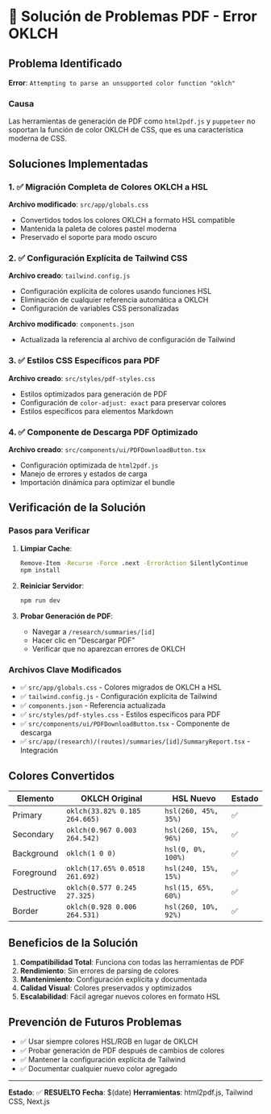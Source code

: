 # 🔧 Solución de Problemas PDF - Error OKLCH

## Problema Identificado

**Error**: `Attempting to parse an unsupported color function "oklch"`

### Causa
Las herramientas de generación de PDF como `html2pdf.js` y `puppeteer` no soportan la función de color OKLCH de CSS, que es una característica moderna de CSS.

## Soluciones Implementadas

### 1. ✅ Migración Completa de Colores OKLCH a HSL

**Archivo modificado**: `src/app/globals.css`
- Convertidos todos los colores OKLCH a formato HSL compatible
- Mantenida la paleta de colores pastel moderna
- Preservado el soporte para modo oscuro

### 2. ✅ Configuración Explícita de Tailwind CSS

**Archivo creado**: `tailwind.config.js`
- Configuración explícita de colores usando funciones HSL
- Eliminación de cualquier referencia automática a OKLCH
- Configuración de variables CSS personalizadas

**Archivo modificado**: `components.json`
- Actualizada la referencia al archivo de configuración de Tailwind

### 3. ✅ Estilos CSS Específicos para PDF

**Archivo creado**: `src/styles/pdf-styles.css`
- Estilos optimizados para generación de PDF
- Configuración de `color-adjust: exact` para preservar colores
- Estilos específicos para elementos Markdown

### 4. ✅ Componente de Descarga PDF Optimizado

**Archivo creado**: `src/components/ui/PDFDownloadButton.tsx`
- Configuración optimizada de `html2pdf.js`
- Manejo de errores y estados de carga
- Importación dinámica para optimizar el bundle

## Verificación de la Solución

### Pasos para Verificar

1. **Limpiar Cache**:
   ```bash
   Remove-Item -Recurse -Force .next -ErrorAction SilentlyContinue
   npm install
   ```

2. **Reiniciar Servidor**:
   ```bash
   npm run dev
   ```

3. **Probar Generación de PDF**:
   - Navegar a `/research/summaries/[id]`
   - Hacer clic en "Descargar PDF"
   - Verificar que no aparezcan errores de OKLCH

### Archivos Clave Modificados

- ✅ `src/app/globals.css` - Colores migrados de OKLCH a HSL
- ✅ `tailwind.config.js` - Configuración explícita de Tailwind
- ✅ `components.json` - Referencia actualizada
- ✅ `src/styles/pdf-styles.css` - Estilos específicos para PDF
- ✅ `src/components/ui/PDFDownloadButton.tsx` - Componente de descarga
- ✅ `src/app/(research)/(routes)/summaries/[id]/SummaryReport.tsx` - Integración

## Colores Convertidos

| Elemento | OKLCH Original | HSL Nuevo | Estado |
|----------|----------------|-----------|--------|
| Primary | `oklch(33.82% 0.185 264.665)` | `hsl(260, 45%, 35%)` | ✅ |
| Secondary | `oklch(0.967 0.003 264.542)` | `hsl(260, 15%, 96%)` | ✅ |
| Background | `oklch(1 0 0)` | `hsl(0, 0%, 100%)` | ✅ |
| Foreground | `oklch(17.65% 0.0518 261.692)` | `hsl(240, 15%, 15%)` | ✅ |
| Destructive | `oklch(0.577 0.245 27.325)` | `hsl(15, 65%, 60%)` | ✅ |
| Border | `oklch(0.928 0.006 264.531)` | `hsl(260, 10%, 92%)` | ✅ |

## Beneficios de la Solución

1. **Compatibilidad Total**: Funciona con todas las herramientas de PDF
2. **Rendimiento**: Sin errores de parsing de colores
3. **Mantenimiento**: Configuración explícita y documentada
4. **Calidad Visual**: Colores preservados y optimizados
5. **Escalabilidad**: Fácil agregar nuevos colores en formato HSL

## Prevención de Futuros Problemas

- ✅ Usar siempre colores HSL/RGB en lugar de OKLCH
- ✅ Probar generación de PDF después de cambios de colores
- ✅ Mantener la configuración explícita de Tailwind
- ✅ Documentar cualquier nuevo color agregado

---

**Estado**: ✅ **RESUELTO**
**Fecha**: $(date)
**Herramientas**: html2pdf.js, Tailwind CSS, Next.js